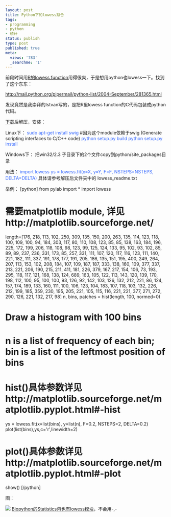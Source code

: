```yaml
---
layout: post
title: Python下的lowess拟合
tags:
- programming
- python
- 统计
status: publish
type: post
published: true
meta:
  views: '783'
  _searchme: '1'
---
```

前段时间用<a href="http://azalea.ztpala.com/2008/05/05/microarray-data-analysis-using-r-and-bioconductor-step4-within-array-normalization/" target="_blank">R的lowess function</a>用得很爽，于是想用python也lowess一下。找到了这个东东：

<a href="http://mail.python.org/pipermail/python-list/2004-September/281365.html" target="_blank">http://mail.python.org/pipermail/python-list/2004-September/281365.html</a>

发现竟然是我崇拜的Istvan写的，是把R里lowess function的C代码包装成python代码。

<a href="http://azalea.ztpala.com/wp-admin/INSTALLATION%20------------%20%20On%20unix%20platforms%20SWIG%20is%20required.%20Type%20%20python%20setup.py%20build%20%20then%20%20python%20setup.py%20install%20%20On%20windows%20platforms%20copy%20the%20two%20files%20located%20in%20the%20win32%20directory%20to%20your%20python%20path,%20usually%20to%20the%20c:%5CPython23%5CLib%5Csite-packages%20directory.%20%20TESTING%20-------%20%20Run%20the%20runme.py%20file.%20%20LICENSE%20-------%20%20GNU%20GPL%20as%20required%20by%20the%20R%20project:%20http://www.r-project.org/">下载</a>后解压，安装：

Linux下：
<font color="#3366ff"> sudo apt-get install swig</font> #因为这个module依赖于swig (Generate scripting interfaces to C/C++ code)
<font color="#3366ff"> python setup.py build
python setup.py install</font>

Windows下：
把win32/2.3 子目录下的2个文件copy到python/site_packages目录

用法：
<font color="#3366ff"> import lowess
ys = lowess.fit(x=X, y=Y, F=F, NSTEPS=NSTEPS, DELTA=DELTA)</font>
具体请参考解压后文件夹中的 lowess_readme.txt

举例：
[python]
from pylab import *
import lowess
# 需要matplotlib module, 详见http://matplotlib.sourceforge.net/
length=[176, 218, 113, 102, 250, 309, 135, 150, 200, 263, 135, 114, 123, 118, 100, 109, 100, 94, 184, 303, 117, 80, 110, 108, 123, 85, 85, 138, 163, 184, 196, 225, 172, 199, 206, 118, 108, 98, 123, 99, 125, 124, 133, 95, 102, 93, 102, 85, 89, 89, 237, 236, 331, 173, 85, 257, 331, 111, 107, 120, 117, 116, 123, 111, 140, 221, 182, 111, 337, 191, 178, 177, 191, 205, 186, 135, 151, 195, 400, 249, 264, 207, 113, 153, 102, 208, 184, 107, 109, 187, 187, 333, 138, 160, 109, 377, 337, 213, 221, 206, 190, 215, 211, 411, 181, 226, 379, 167, 217, 154, 106, 73, 193, 295, 118, 117, 121, 168, 138, 124, 689, 163, 105, 122, 113, 143, 120, 139, 170, 198, 112, 100, 95, 100, 100, 93, 126, 92, 142, 103, 126, 132, 212, 221, 86, 124, 157, 174, 189, 133, 160, 111, 100, 106, 123, 104, 183, 107, 118, 103, 132, 226, 212, 199, 185, 359, 230, 195, 205, 221, 105, 115, 116, 221, 221, 377, 271, 272, 290, 126, 221, 132, 217, 98]
n, bins, patches = hist(length, 100, normed=0)
# Draw a histogram with 100 bins
# n is a list of frequency of each bin; bin is a list of the leftmost position of bins
# hist()具体参数详见http://matplotlib.sourceforge.net/matplotlib.pyplot.html#-hist
ys = lowess.fit(x=list(bins), y=list(n), F=0.2, NSTEPS=2, DELTA=0.2)
plot(list(bins),ys,c='r',linewidth=2)
# plot()具体参数详见http://matplotlib.sourceforge.net/matplotlib.pyplot.html#-plot
show()
[/python]

图：

![](https://dl.dropboxusercontent.com/u/308058/blogimages/2010/07/lowess.png)
<a href="http://biopython.org/DIST/docs/api/Bio.Statistics.lowess-module.html" target="_blank">Biopython的Statistics包也有lowess模块</a>，不会用-,-
